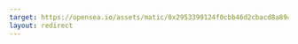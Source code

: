 ```yaml
---
target: https://opensea.io/assets/matic/0x2953399124f0cbb46d2cbacd8a89cf0599974963/76753702783333735329788678974336021375221291303457490583380154155058381979649
layout: redirect
---
```

